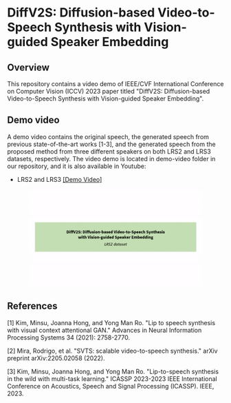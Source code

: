 # DiffV2S: Diffusion-based Video-to-Speech Synthesis with Vision-guided Speaker Embedding

## Overview
This repository contains a video demo of IEEE/CVF International Conference on Computer Vision (ICCV) 2023 paper titled "DiffV2S: Diffusion-based Video-to-Speech Synthesis with Vision-guided Speaker Embedding".

## Demo video
A demo video contains the original speech, the generated speech from previous state-of-the-art works <a id="1">[1-3]</a>, and the generated speech from the proposed method from three different speakers on both LRS2 and LRS3 datasets, respectively. 
The video demo is located in demo-video folder in our repository, and it is also available in Youtube: 
- LRS2 and LRS3 [[Demo Video]]() 

<example>
 <p align="center">
  <img src="demo-video/thumbnail.gif" width="80%" height="80%" /></p>

## References
  <a id="1">[1]</a> Kim, Minsu, Joanna Hong, and Yong Man Ro. "Lip to speech synthesis with visual context attentional GAN." Advances in Neural Information Processing Systems 34 (2021): 2758-2770.

  <a id="2">[2]</a> Mira, Rodrigo, et al. "SVTS: scalable video-to-speech synthesis." arXiv preprint arXiv:2205.02058 (2022).
  
  <a id="3">[3]</a> Kim, Minsu, Joanna Hong, and Yong Man Ro. "Lip-to-speech synthesis in the wild with multi-task learning." ICASSP 2023-2023 IEEE International Conference on Acoustics, Speech and Signal Processing (ICASSP). IEEE, 2023.
  

